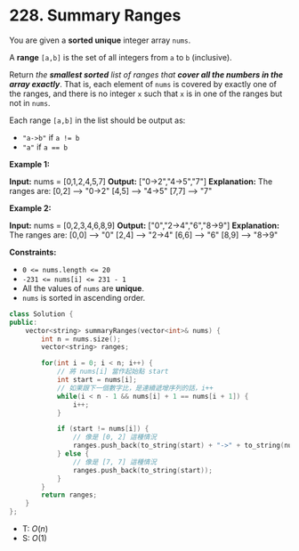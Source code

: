 # 228. Summary Ranges

You are given a **sorted unique** integer array `nums`.

A **range** `[a,b]` is the set of all integers from `a` to `b` (inclusive).

Return _the **smallest sorted** list of ranges that **cover all the numbers in the array exactly**_. That is, each element of `nums` is covered by exactly one of the ranges, and there is no integer `x` such that `x` is in one of the ranges but not in `nums`.

Each range `[a,b]` in the list should be output as:

- `"a->b"` if `a != b`
- `"a"` if `a == b`

**Example 1:**

**Input:** nums = \[0,1,2,4,5,7\]
**Output:** \["0->2","4->5","7"\]
**Explanation:** The ranges are:
\[0,2\] --> "0->2"
\[4,5\] --> "4->5"
\[7,7\] --> "7"

**Example 2:**

**Input:** nums = \[0,2,3,4,6,8,9\]
**Output:** \["0","2->4","6","8->9"\]
**Explanation:** The ranges are:
\[0,0\] --> "0"
\[2,4\] --> "2->4"
\[6,6\] --> "6"
\[8,9\] --> "8->9"

**Constraints:**

- `0 <= nums.length <= 20`
- `-231 <= nums[i] <= 231 - 1`
- All the values of `nums` are **unique**.
- `nums` is sorted in ascending order.

```cpp
class Solution {
public:
    vector<string> summaryRanges(vector<int>& nums) {
        int n = nums.size();
        vector<string> ranges;

        for(int i = 0; i < n; i++) {
            // 將 nums[i] 當作起始點 start
            int start = nums[i];
            // 如果跟下一個數字比，是連續遞增序列的話，i++
            while(i < n - 1 && nums[i] + 1 == nums[i + 1]) {
                i++;
            }

            if (start != nums[i]) {
                // 像是 [0, 2] 這種情況
                ranges.push_back(to_string(start) + "->" + to_string(nums[i]));
            } else {
                // 像是 [7, 7] 這種情況
                ranges.push_back(to_string(start));
            }
        }
        return ranges;
    }
};
```

- T: $O(n)$
- S: $O(1)$

